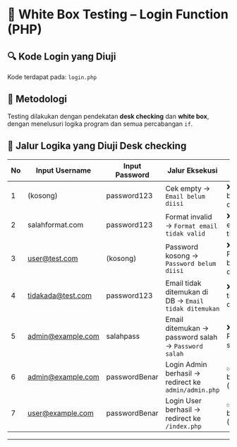 # 🧪 White Box Testing – Login Function (PHP)

## 🔍 Kode Login yang Diuji
Kode terdapat pada: `login.php`

## 🧠 Metodologi
Testing dilakukan dengan pendekatan **desk checking** dan **white box**, dengan menelusuri logika program dan semua percabangan `if`.

## 🔁 Jalur Logika yang Diuji Desk checking

| No | Input Username       | Input Password | Jalur Eksekusi                                                                 | Output                      |
|----|----------------------|----------------|--------------------------------------------------------------------------------|-----------------------------|
| 1  | (kosong)             | password123    | Cek empty → `Email belum diisi`                                                | ❌ Email belum diisi        |
| 2  | salahformat.com      | password123    | Format invalid → `Format email tidak valid`                                    | ❌ Format email tidak valid |
| 3  | user@test.com        | (kosong)       | Password kosong → `Password belum diisi`                                       | ❌ Password belum diisi     |
| 4  | tidakada@test.com    | password123    | Email tidak ditemukan di DB → `Email tidak ditemukan`                          | ❌ Email tidak ditemukan    |
| 5  | admin@example.com    | salahpass      | Email ditemukan → password salah → `Password salah`                            | ❌ Password salah           |
| 6  | admin@example.com    | passwordBenar  | Login Admin berhasil → redirect ke `admin/admin.php`                           | ✅ Login berhasil (Admin)   |
| 7  | user@example.com     | passwordBenar  | Login User berhasil → redirect ke `/index.php`                                 | ✅ Login berhasil (User)    |


---


